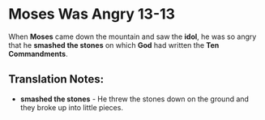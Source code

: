 Moses Was Angry 13-13
=======================


When **Moses** came down the mountain and saw the **idol**, he was so
angry that he **smashed the stones** on which **God** had written the
**Ten Commandments**.

Translation Notes:
------------------

-   **smashed the stones** - He threw the stones down on the ground and
    they broke up into little pieces.

